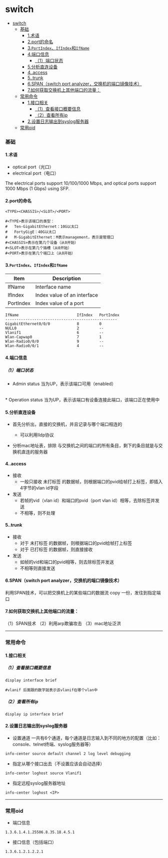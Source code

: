 # switch

<!-- @import "[TOC]" {cmd="toc" depthFrom=1 depthTo=6 orderedList=false} -->
<!-- code_chunk_output -->

- [switch](#switch)
    - [基础](#基础)
      - [1.术语](#1术语)
      - [2.port的命名](#2port的命名)
      - [3.`PortIndex`、`IfIndex`和`IfName`](#3portindex-ifindex和ifname)
      - [4.端口信息](#4端口信息)
        - [（1）端口状态](#1端口状态)
      - [5.分析直连设备](#5分析直连设备)
      - [4..access](#4access)
      - [5..trunk](#5trunk)
      - [6.SPAN（switch port analyzer，交换机的端口镜像技术）](#6spanswitch-port-analyzer交换机的端口镜像技术)
      - [7.如何获取交换机上其他端口的流量：](#7如何获取交换机上其他端口的流量)
    - [常用命令](#常用命令)
      - [1.接口相关](#1接口相关)
        - [（1）查看接口概要信息](#1查看接口概要信息)
        - [（2）查看所有ip](#2查看所有ip)
      - [2.设置日志输出到syslog服务器](#2设置日志输出到syslog服务器)
    - [常用oid](#常用oid)

<!-- /code_chunk_output -->

### 基础

#### 1.术语
* optical port（光口）
* electrical port（电口）

The electrical ports support 10/100/1000 Mbps, and optical ports support 1000 Mbps (1 Gbps) using SFP.

#### 2.port的命名

```shell
<TYPE><CHASSIS>/<SLOT>/<PORT>

#<TYPE>表示该端口的类型：
#   Ten-GigabitEthernet：10G以太口
#   FortyGigE：40G以太口
#   M-GigabitEthernet：M表示management，表示是管理口
#<CHASSIS>表示在第几个设备（从0开始）
#<SLOT>表示在第几个插槽（从0开始）
#<PORT>表示在第几个端口上（从0开始）
```

#### 3.`PortIndex`、`IfIndex`和`IfName`

|Item|Description|
|-|-|
|IfName|Interface name|
|IfIndex|Index value of an interface|
|PortIndex|Index value of a port|

```shell
IfName                          IfIndex   PortIndex                             
--------------------------------------------------                              
GigabitEthernet0/0/0            8         0                                     
NULL0                           2         --                                    
Vlanif1                         6         --                                    
Wlan-Capwap0                    7         1                                     
Wlan-Radio0/0/0                 9         --                                    
Wlan-Radio0/0/1                 4         --    
```

#### 4.端口信息

##### （1）端口状态
* Admin status
当为UP，表示该端口可用（enabled）
</br>
* Operation status
当为UP，表示该端口有设备连接此端口，该端口正在使用中

#### 5.分析直连设备

* 首先分析出，直接的交换机，并且记录与哪个端口相连的
  * 可以利用lldp协议

* 分析mac地址表，排除 与交换机之间的端口的所有条目，剩下的条目就是与交换机直连的服务器

#### 4..access
* 接收
  * 一般只接收 未打标签 的数据帧，则根据端口的pvid给帧打上标签，即插入4字节的vlan id字段
* 发送
  * 若帧的vid（vlan id）和端口的pvid（port vlan id）相等，去除标签并发送
  * 不相等，则不处理

#### 5..trunk
* 接收
  * 对于 未打标签 的数据帧，则根据端口的pvid给帧打上标签
  * 对于 已打标签 的数据帧，则直接接收
* 发送
  * 如帧的vid和端口的pvid相等，则去除标签并发送
  * 不相等则直接发送

#### 6.SPAN（switch port analyzer，交换机的端口镜像技术）
  利用SPAN技术，可以把交换机上的某些端口的数据流 copy 一份，发往到指定端口

#### 7.如何获取交换机上其他端口的流量：
（1）SPAN技术
（2）利用arp欺骗攻击
（3）mac地址泛洪

***

### 常用命令

#### 1.接口相关

##### （1）查看接口概要信息
```shell
display interface brief

#vlanif 后面跟的数字就表示该vlanif在哪个vlan中
```

##### （2）查看所有ip
```shell
display ip interface brief
```

#### 2.设置日志输出到syslog服务器

* 设置通道
一共有6个通道，每个通道是日志输入到不同的地方的配置（比如：console、telnet终端、syslog服务器等）
```shell
info-center source default channel 2 log level debugging
```

* 指定从哪个接口出去（不设置应该会自动选择）
```shell
info-center loghost source Vlanif1
```

* 指定远程syslog服务器地址
```shell
info-center loghost <IP>
```

***

### 常用oid

* 端口信息
```shell
1.3.6.1.4.1.25506.8.35.18.4.5.1
```

* 接口信息（包括端口）
```shell
1.3.6.1.2.1.2.2.1
```
